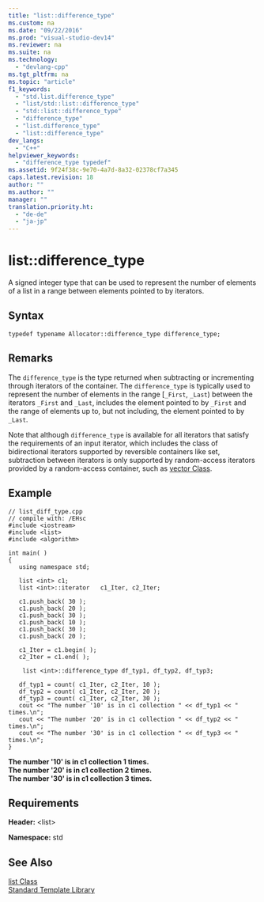 ```yaml
---
title: "list::difference_type"
ms.custom: na
ms.date: "09/22/2016"
ms.prod: "visual-studio-dev14"
ms.reviewer: na
ms.suite: na
ms.technology: 
  - "devlang-cpp"
ms.tgt_pltfrm: na
ms.topic: "article"
f1_keywords: 
  - "std.list.difference_type"
  - "list/std::list::difference_type"
  - "std::list::difference_type"
  - "difference_type"
  - "list.difference_type"
  - "list::difference_type"
dev_langs: 
  - "C++"
helpviewer_keywords: 
  - "difference_type typedef"
ms.assetid: 9f24f38c-9e70-4a7d-8a32-02378cf7a345
caps.latest.revision: 18
author: ""
ms.author: ""
manager: ""
translation.priority.ht: 
  - "de-de"
  - "ja-jp"
---
```

# list::difference_type
A signed integer type that can be used to represent the number of elements of a list in a range between elements pointed to by iterators.  
  
## Syntax  
  
```  
typedef typename Allocator::difference_type difference_type;  
```  
  
## Remarks  
 The `difference_type` is the type returned when subtracting or incrementing through iterators of the container. The `difference_type` is typically used to represent the number of elements in the range [`_First`, `_Last`) between the iterators `_First` and `_Last`, includes the element pointed to by `_First` and the range of elements up to, but not including, the element pointed to by `_Last`.  
  
 Note that although `difference_type` is available for all iterators that satisfy the requirements of an input iterator, which includes the class of bidirectional iterators supported by reversible containers like set, subtraction between iterators is only supported by random-access iterators provided by a random-access container, such as [vector Class](../vs140/vector-class.md).  
  
## Example  
  
```  
// list_diff_type.cpp  
// compile with: /EHsc  
#include <iostream>  
#include <list>  
#include <algorithm>  
  
int main( )   
{  
   using namespace std;  
  
   list <int> c1;  
   list <int>::iterator   c1_Iter, c2_Iter;  
  
   c1.push_back( 30 );  
   c1.push_back( 20 );  
   c1.push_back( 30 );  
   c1.push_back( 10 );  
   c1.push_back( 30 );  
   c1.push_back( 20 );  
  
   c1_Iter = c1.begin( );  
   c2_Iter = c1.end( );  
  
    list <int>::difference_type df_typ1, df_typ2, df_typ3;  
  
   df_typ1 = count( c1_Iter, c2_Iter, 10 );  
   df_typ2 = count( c1_Iter, c2_Iter, 20 );  
   df_typ3 = count( c1_Iter, c2_Iter, 30 );  
   cout << "The number '10' is in c1 collection " << df_typ1 << " times.\n";  
   cout << "The number '20' is in c1 collection " << df_typ2 << " times.\n";  
   cout << "The number '30' is in c1 collection " << df_typ3 << " times.\n";  
}  
```  
  
 **The number '10' is in c1 collection 1 times.**  
**The number '20' is in c1 collection 2 times.**  
**The number '30' is in c1 collection 3 times.**   
## Requirements  
 **Header:** <list\>  
  
 **Namespace:** std  
  
## See Also  
 [list Class](../vs140/list-class.md)   
 [Standard Template Library](../vs140/standard-template-library.md)